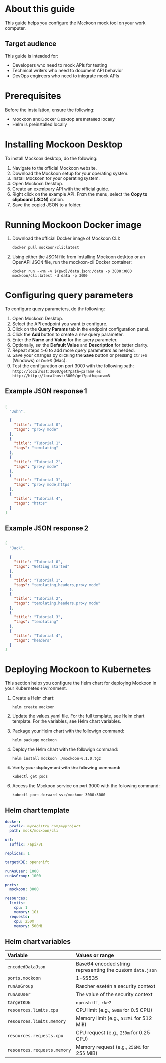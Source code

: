# About this guide

This guide helps you configure the Mockoon mock tool on your work computer.

## Target audience

This guide is intended for:

- Developers who need to mock APIs for testing
- Technical writers who need to document API behavior
- DevOps engineers who need to integrate mock APIs

# Prerequisites

Before the installation, ensure the following:

- Mockoon and Docker Desktop are installed locally
- Helm is preinstalled locally

# Installing Mockoon Desktop

To install Mockoon desktop, do the following:

1. Navigate to the official Mockoon website.
1. Download the Mockoon setup for your operating system.
1. Install Mockoon for your operating system.
1. Open Mockoon Desktop.
1. Create an exemlpary API with the official guide.
1. Right click on the example API. From the menu, select the **Copy to clipboard (JSON)** option.
1. Save the copied JSON to a folder.

# Running Mockoon Docker image

1. Download the official Docker image of Mockoon CLI:

   ```console
   docker pull mockoon/cli:latest
   ```

2. Using either the JSON file from Installing Mockoon desktop or an OpenAPI JSON file, run the mockoon-cli Docker container:

   ```console
   docker run --rm -v $(pwd)/data.json:/data -p 3000:3000 mockoon/cli:latest -d data -p 3000
   ```

# Configuring query parameters

To configure query parameters, do the following:

1. Open Mockoon Desktop.
1. Select the API endpoint you want to configure.
1. Click on the **Query Params** tab in the endpoint configuration panel.
1. Click the **Add** button to create a new query parameter.
1. Enter the **Name** and **Value** for the query parameter.
1. Optionally, set the **Default Value** and **Description** for better clarity.
1. Repeat steps 4-6 to add more query parameters as needed.
1. Save your changes by clicking the **Save** button or pressing `Ctrl+S` (Windows) or `Cmd+S` (Mac).
1. Test the configuration on port 3000 with the following path:
   `http://localhost:3000/get?path=paramA és http://http://localhost:3000/get?path=paramB`

## Example JSON response 1

```json

[
  "John",

  {
    "title": "Tutorial 0",
    "tags": "proxy mode"
  },
  {
    "title": "Tutorial 1",
    "tags": "templating"
  },
  {
    "title": "Tutorial 2",
    "tags": "proxy mode"
  },
  {
    "title": "Tutorial 3",
    "tags": "proxy mode,https"
  },
  {
    "title": "Tutorial 4",
    "tags": "https"
  }
]
```

## Example JSON response 2

```json

[
  "Jack",

  {
    "title": "Tutorial 0",
    "tags": "Getting started"
  },
  {
    "title": "Tutorial 1",
    "tags": "templating,headers,proxy mode"
  },
  {
    "title": "Tutorial 2",
    "tags": "templating,headers,proxy mode"
  },
  {
    "title": "Tutorial 3",
    "tags": "templating"
  },
  {
    "title": "Tutorial 4",
    "tags": "headers"
  }
]
```

# Deploying Mockoon to Kubernetes

This section helps you configure the Helm chart for deploying Mockoon in your Kubernetes environment.

1. Create a Helm chart:

   ```console
   helm create mockoon
   ```

2. Update the values.yaml file. For the full template, see Helm chart template. For the variables, see Helm chart variables.
3. Package your Helm chart with the followign command:

   ```console
   helm package mockoon
   ```

4. Deploy the Helm chart with the followign command:

   ```console
   helm install mockoon ./mockoon-0.1.0.tgz
   ```

5. Verify your deployment with the following command:
   
   ```console
   kubectl get pods
   ```

6. Access the Mockoon service on port 3000 with the following command:

   ```console
   kubectl port-forward svc/mockoon 3000:3000
   ```
   
## Helm chart template
```yaml
docker:
  prefix: myregistry.com/myproject
  path: mock/mockoon/cli

url:
  suffix: /api/v1

replicas: 1

targetKDE: openshift

runAsUser: 1000
runAsGroup: 1000

ports:
  mockoon: 3000

resources:
  limits:
    cpu: 1
    memory: 1Gi
  requests:
    cpu: 250m
    memory: 500Mi
```
## Helm chart variables

| Variable                    | Values or range                                           |
| :-------------------------- | :-------------------------------------------------------- |
| `encodedDataJson`           | Base64 encoded string representing the custom `data.json` |
| `ports.mockoon`             | 1-65535                                                   |
| `runAsGroup`                | Rancher esetén a security context                         |
| `runAsUser`                 | The value of the security context                         |
| `targetKDE`                 | `openshift`, `rke2`                                       |
| `resources.limits.cpu`      | CPU limit (e.g., `500m` for 0.5 CPU)                      |
| `resources.limits.memory`   | Memory limit (e.g., `512Mi` for 512 MiB)                  |
| `resources.requests.cpu`    | CPU request (e.g., `250m` for 0.25 CPU)                   |
| `resources.requests.memory` | Memory request (e.g., `256Mi` for 256 MiB)                |